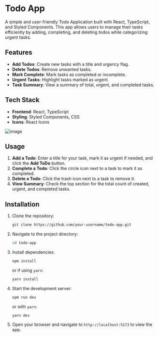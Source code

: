 # Todo App

A simple and user-friendly Todo Application built with React, TypeScript, and Styled Components. This app allows users to manage their tasks efficiently by adding, completing, and deleting todos while categorizing urgent tasks.

## Features

- **Add Todos**: Create new tasks with a title and urgency flag.
- **Delete Todos**: Remove unwanted tasks.
- **Mark Complete**: Mark tasks as completed or incomplete.
- **Urgent Tasks**: Highlight tasks marked as urgent.
- **Task Summary**: View a summary of total, urgent, and completed tasks.

## Tech Stack

- **Frontend**: React, TypeScript
- **Styling**: Styled Components, CSS
- **Icons**: React Icons

![image](https://github.com/user-attachments/assets/a2f626e5-3ac9-452e-8cc4-42cbedc3e153)

## Usage

1. **Add a Todo**: Enter a title for your task, mark it as urgent if needed, and click the **Add ToDo** button.
2. **Complete a Todo**: Click the circle icon next to a task to mark it as completed.
3. **Delete a Todo**: Click the trash icon next to a task to remove it.
4. **View Summary**: Check the top section for the total count of created, urgent, and completed tasks.

## Installation

1. Clone the repository:
   ```bash
   git clone https://github.com/your-username/todo-app.git
   ```

2. Navigate to the project directory:
   ```bash
   cd todo-app
   ```

3. Install dependencies:
   ```bash
   npm install
   ```
   or if using `yarn`:
   ```bash
   yarn install
   ```

4. Start the development server:
   ```bash
   npm run dev
   ```
   or with `yarn`:
   ```bash
   yarn dev
   ```

5. Open your browser and navigate to `http://localhost:5173` to view the app.


